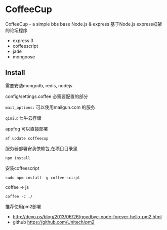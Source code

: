 CoffeeCup
=========

CoffeeCup - a simple bbs base Node.js & express
基于Node.js express框架的论坛程序

* express 3
* coffeescript 
* jade
* mongoose 


## Install 

需要安装mongodb, redis, nodejs

config/settings.coffee 必需要配置的部分

`mail_options:` 可以使用mailgun.com 的服务

`qiniu`: 七牛云存储


appfog 可以直接部署

    af update coffeecup 
    
服务器部署安装依赖包,在项目目录里

    npm install 
    
安装coffeescript

    sudo npm install -g coffee-scirpt

coffee -> js

    coffee -c ./
    
推荐使用pm2部署

* http://devo.ps/blog/2013/06/26/goodbye-node-forever-hello-pm2.html
* github https://github.com/Unitech/pm2




